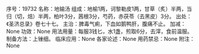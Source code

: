 序号：19732
名称：地输汤
组成：地榆1两，诃黎勒皮1两，甘草（炙）半两，当归（切，焙）半两，柏叶3分，茜根3分，芍药，赤茯苓（去黑皮）3分。
出处：《圣济总录》卷七十七。
主治：脾毒气痢，下血如鹅鸭肝，腹痛不止。
加减：None
功效：None
用法用量：每服3钱匕，水1盏，煎取6分，去滓，食前温服。
制备方法：上锉细。
临床应用：None
各家论述：None
用药禁忌：None
附注：None
